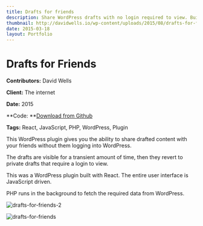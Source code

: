 ```yaml
---
title: Drafts for friends
description: Share WordPress drafts with no login required to view. Built with React
thumbnail: http://davidwells.io/wp-content/uploads/2015/08/drafts-for-friends-2.png
date: 2015-03-18
layout: Portfolio
---
```


# Drafts for Friends

**Contributors:** David Wells

**Client:** The internet

**Date:** 2015

**Code: **[Download from Github](https://github.com/DavidWells/share-wordpress-drafts-with-non-users)

**Tags:** React, JavaScript, PHP, WordPress, Plugin

This WordPress plugin gives you the ability to share drafted content with your friends without them logging into WordPress.

The drafts are visible for a transient amount of time, then they revert to private drafts that require a login to view.

This was a WordPress plugin built with React. The entire user interface is JavaScript driven.

PHP runs in the background to fetch the required data from WordPress.

![drafts-for-friends-2](http://davidwells.io/wp-content/uploads/2015/08/drafts-for-friends-2-1024x557.png)

![drafts-for-friends](http://davidwells.io/wp-content/uploads/2015/03/drafts-for-friends-1024x593.png)
